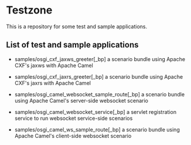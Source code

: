 Testzone
========

This is a repository for some test and sample applications.

List of test and sample applications
------------------------------------
* samples/osgi_cxf_jaxws_greeter[_bp]
a scenario bundle using Apache CXF's jaxws with Apache Camel

* samples/osgi_cxf_jaxrs_greeter[_bp]
a scenario bundle using Apache CXF's jaxrs with Apache Camel


* samples/osgi_camel_websocket_sample_route[_bp]
a scenario bundle using Apache Camel's server-side websocket scenario

* samples/osgi_camel_websocket_service[_bp]
a servlet registration service to run websocket service-side scenarios

* samples/osgi_camel_ws_sample_route[_bp]
a scenario bundle using Apache Camel's client-side websocket scenario
